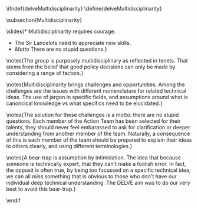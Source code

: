 \ifndef{delveMultidisciplinarity}
\define{delveMultidisciplinarity}

\subsection{Multidisciplinarity}

\slides{* Multidisciplinarity requires courage.
* The Sir Lancelots need to appreciate new skills.
* *Motto* There are no stupid questions.}

\notes{The group is purposely multidisciplinary as reflected in tenets. That stems from the belief that good policy decisions can only be made by considering a range of factors.}

\notes{Multidisciplinarity brings challenges and opportunities. Among the challenges are the issues with different nomenclature for related technical ideas. The use of jargon in specific fields, and assumptions around what is canoncical knowledge vs what specifics need to be elucidated.}

\notes{The solution for these challenges is a motto: there are no stupid questions. Each member of the Action Team has been selected for their talents, they should never feel embarassed to ask for clarification or deeper understanding from another member of the team. Naturally, a consequence of this is each member of the team should be prepared to explain their ideas to others clearly, and using different terminologies.}

\notes{A bear-trap is assumption by intimidation. The idea that because someone is technically expert, that they can't make a foolish error. In fact, the opposit is often true, by being too focussed on a specific technical idea, we can all miss something that is obvious to those who don't have our individual deep technical understanding. The DELVE aim was to do our very best to avoid this bear-trap.}


\endif
